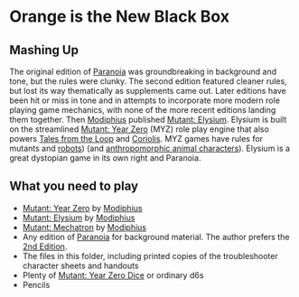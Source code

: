 # Orange is the New Black Box



## Mashing Up

The original edition of [Paranoia](https://en.wikipedia.org/wiki/Paranoia_(role-playing_game)) was groundbreaking in background and tone, but the rules were clunky. The second edition featured cleaner rules, but lost its way thematically as supplements came out. Later editions have been hit or miss in tone and in attempts to incorporate more modern role playing game mechanics, with none of the more recent editions landing them together. Then [Modiphius](https://www.modiphius.com/) published [Mutant: Elysium](https://www.modiphius.net/collections/mutant-year-zero/products/mutant-elysium). Elysium is built on the streamlined [Mutant: Year Zero](https://www.modiphius.net/collections/mutant-year-zero) (MYZ) role play engine that also powers [Tales from the Loop](https://www.modiphius.net/products/tales-from-the-loop-rpg-rulebook) and [Coriolis](https://www.modiphius.net/products/coriolis-the-third-horizon-core-rule-book?_pos=22&_sid=84ea74f0b&_ss=r). MYZ games have rules for mutants and [robots](https://www.modiphius.net/collections/mutant-year-zero/products/mutant-mechatron)) (and [anthropomorphic animal characters](https://www.modiphius.net/products/mutant-genlab-alpha-core-book-print-pdf)). Elysium is a great dystopian game in its own right and Paranoia.

## What you need to play

* [Mutant: Year Zero](https://www.modiphius.net/collections/mutant-year-zero) by [Modiphius](https://www.modiphius.com/)
* [Mutant: Elysium](https://www.modiphius.net/collections/mutant-year-zero/products/mutant-elysium) by [Modiphius](https://www.modiphius.com/)
* [Mutant: Mechatron](https://www.modiphius.net/collections/mutant-year-zero/products/mutant-mechatron) by [Modiphius](https://www.modiphius.com/)
* Any edition of [Paranoia](https://www.mongoosepublishing.com/rpgs/paranoia.html) for background material. The author prefers the [2nd Edition](https://www.drivethrurpg.com/product/255061/Paranoia-Second-Edition).
* The files in this folder, including printed copies of the troubleshooter character sheets and handouts
* Plenty of [Mutant: Year Zero Dice](https://www.modiphius.net/collections/mutant-year-zero/products/mutant-year-zero-dice) or ordinary d6s
* Pencils

